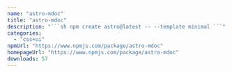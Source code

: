 ```yaml
---
name: "astro-mdoc"
title: "astro-mdoc"
description: "```sh npm create astro@latest -- --template minimal ```"
categories:
  - "css+ui"
npmUrl: "https://www.npmjs.com/package/astro-mdoc"
homepageUrl: "https://www.npmjs.com/package/astro-mdoc"
downloads: 57
---
```


